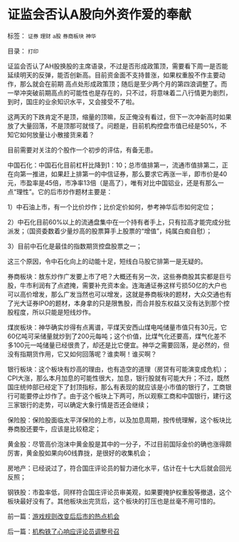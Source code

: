 # 证监会否认A股向外资作爱的奉献

标签： `证券` `理财` `a股` `券商板块` `神华` 

目录： `打印`

证监会否认了AH股换股的主席语录，不过是否形成政策顶，需要看下周一是否能延续明天的反弹，能否创新高。目前资金面不支持普涨，如果权重股不作主要动作，那么就会在前期
高点处形成政策顶；随后是至少两个月的第四浪调整了。而一举冲突破前期高点的可能性也是存在的，只不过，将意味着二八行情更为剧烈，到时，国庄的业余知识水平，又会接受不了啦。



这两天的下跌肯定不是顶，缩量的顶嘛，反正俺没有看过，但下一次冲新高时如果放了大量回落，不是顶那可就怪了。问题是，目前机构控盘市值已经是50%，不知它如何放量让小散接货来着？



目前需要对关注的个股作一个初步的评估，有备无患。

中国石化：中国石化目前杠杆比降到1：10；总市值排第一，流通市值排第二，正在向第一推进，如果赶上排第一的中信证券，那么要求它再涨一半，即市价是40元，市盈率是45倍，市净率13倍（是高了），唯有对比中国铝业，还是有那么一点“理性”。它的后市炒作题材主要是：

1）中石油上市，有一个比价炒作；比价定价如何，参考神华后市如何定位；

2）中石化目前60%以上的流通盘集中在一个持有者手上，只有拉高才能完成分批派发；（国资委数着少量炒高的股票算手上股票的“增值”，纯属白痴自慰）；

3）目前中石化是最佳的指数期货控盘股票之一；

这三个原因，令中石化向上的动能十足，短线白马股它排第一是无疑的。



券商板块：敖东炒作广发要上市了吧？大概还有另一次，这些券商股其实都是巨亏股，牛市利润有了点遮掩，需要补充资本金。连海通证券这样亏损50亿的大户也可以高价增发，那么广发当然也可以增发，这就是券商板块的题材，大众交通也有了光大证券IPO的题材，本身拿的只是限售股，而合并股东权益又没有达到那个控股程度，所以只能是短线炒作。



煤炭板块：神华确实炒得有点离谱，平煤天安西山煤电吨储量市值只有30元，它60亿吨可采储量就炒到了200元每吨；这个价值，比煤气化还要高，煤气化差不多100元一吨储量已经很贵了，却还是比它便宜。神华之需要回落，是必然的，但没有指期货作用，它又如何回落呢？谁卖啊！谁买啊？



银行板块：这个板块有炒高的理由，也有造空的道理（房贷有可能演变成危机）；CPI大涨，那么本月加息的可能性很大，加息，银行股就有可能大升；不过，既然国庄统帅部已经定下了封顶指标，那么有表现的就应该是小市值的银行了，工商银行可能要停止炒作了。由于这个板块上下两可，所以观察工商和中国银行，建行这三家银行的走势，可以确定大象行情是否还会继续；



保险股：保险股面临太平洋保险的上市，以及加息周期，按传统理解，这个板块比券商股还要牛，应该是比较稳定；

黄金股：尽管高价泡沫中黄金股是其中的一分子，不过目前国际金价的确也涨得颇厉害，黄金股如果向60线靠拢，是很好的收集机会；



房地产：已经说过了，符合国庄评论员的智力进化水平，估计在十七大后就会回光反照；



钢铁股：市盈率低，同样符合国庄评论员审美观，如果要掩护权重股等撤退，这个板块最好没有了。其他板块出完货后，这个板块的打压也是丝毫不用可惜的。





前一篇：[游戏规则改变后后市的热点机会](../../../2007/10/18/游戏规则改变后后市的热点机会.md)

后一篇：[机构铁了心响应评论员调整号召](../../../2007/10/19/机构铁了心响应评论员调整号召.md)